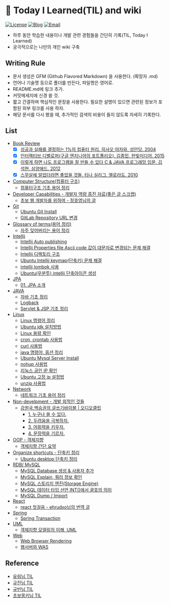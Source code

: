 # 📝 Today I Learned(TIL) and wiki

[![License](https://img.shields.io/github/license/mashape/apistatus.svg)](./LICENSE) [![Blog](https://img.shields.io/badge/Blog-gwonsungjun.github.io-blue.svg)](https://gwonsungjun.github.io/) [![Email](https://img.shields.io/badge/Email-gwonsungjun-yellow.svg)](mailto:sungjunpizz@gmail.com)
- 하루 동안 학습한 내용이나 개발 관련 경험들을 간단히 기록(TIL, Today I Learned)
- 궁극적으로는 나만의 개인 wiki 구축

## Writing Rule
  - 문서 생성은 GFM (Github Flavored Markdown) 을 사용한다. (확장자 .md)
  - 언어나 기술명 등으로 폴더를 만든다, 파일명은 영어로.
  - README.md에 링크 추가.
  - 커밋메세지에 신경 쓸 것.
  - 짧고 간결하며 핵심적인 문장을 사용한다. 필요한 설명이 있으면 관련된 정보가 포함된 외부 링크를 사용 하자.
  - 해당 문서를 다시 봤을 때, 추가적인 검색의 비용이 들지 않도록 자세히 기록한다.

## List
  - [Book Review](https://github.com/gwonsungjun/TIL/blob/master/Book-Review/books.md)
    - [x] [성공과 실패를 결정하는 1%의 컴퓨터 원리. 히사오 야자와. 성안당. 2004](https://github.com/gwonsungjun/TIL/blob/master/Book-Review/Development/1%25-computer-principle-that-determines-success-and-failure.md)
    - [x] [인터랙티브 디벨로퍼(구글 엔지니어의 포트폴리오). 김종민. 한빛미디어. 2015](https://github.com/gwonsungjun/TIL/blob/master/Book-Review/Development/Interactive-Developer.md)
    - [x] [이렇게 하면 나도 프로그램을 잘 만들 수 있다 C & JAVA 프로그래밍 입문. 김석현. 삼양애드. 2012](https://github.com/gwonsungjun/TIL/blob/master/Book-Review/Development/This-way-I-can-make-a-good-program1.md)
    - [x] [스무살에 알았더라면 좋았을 것들. 티나 실리그. 엘로라도. 2010](https://github.com/gwonsungjun/TIL/blob/master/Book-Review/Non-Development/What-would-have-been-nice-if-I'd-known-at-age-20.md)
  - [Computer Structure(컴퓨터 구조)](https://github.com/gwonsungjun/TIL/tree/master/ComputerStructure)
    - [컴퓨터구조 기초 용어 정리](https://github.com/gwonsungjun/TIL/blob/master/ComputerStructure/ComputerStructureBasic.md)
  - [Developer Capabilities - 개발자 역량 증진 자료(좋은 글 스크랩)](https://github.com/gwonsungjun/TIL/tree/master/Developer-Capabilities)
    - [초보 웹 개발자를 위하여 - 정호영님의 글](https://github.com/gwonsungjun/TIL/blob/master/Developer-Capabilities/For-starter-web-developers.md)
  - [Git](https://github.com/gwonsungjun/TIL/tree/master/Git/GitLab)
    - [Ubuntu Git Install](https://github.com/gwonsungjun/TIL/blob/master/Git/ubuntu-gitInstall.md)
    - [GitLab Repository URL 변경](https://github.com/gwonsungjun/TIL/blob/master/Git/GitLab/Rename-GitLab-url.md)
  - [Glossary of terms(용어 정리)](https://github.com/gwonsungjun/TIL/tree/master/GlossaryOfTerms)
    - [자주 잊어버리는 용어 정리](https://github.com/gwonsungjun/TIL/blob/master/GlossaryOfTerms/WholeCollection.md)
  - [Intellij](https://github.com/gwonsungjun/TIL/tree/master/Intellij)
    - [Intellij Auto publishing](https://github.com/gwonsungjun/TIL/blob/master/Intellij/Auto_publishing.md)
    - [Intellij Properties file Ascii code 값이 대문자로 변경되는 문제 해결](https://github.com/gwonsungjun/TIL/blob/master/Intellij/asciicode_uppercase.md)
    - [Intellij 디렉토리 구조](https://github.com/gwonsungjun/TIL/blob/master/Intellij/directory-structure.md)
    - [Ubuntu Intellij keymap(단축키) 문제 해결](https://github.com/gwonsungjun/TIL/blob/master/Intellij/keymapProblem.md)
    - [intellij lombok 사용](https://github.com/gwonsungjun/TIL/blob/master/Intellij/lombok.md)
    - [Ubuntu(우분투) intellij 단축아이콘 생성](https://github.com/gwonsungjun/TIL/blob/master/Intellij/ubuntu-ShortcutIcon.md)
  - [JPA](https://github.com/gwonsungjun/TIL/tree/master/JPA/Java%20ORM%20standard%20JPA%20programming)
    - [01. JPA 소개](https://github.com/gwonsungjun/TIL/blob/master/JPA/Java%20ORM%20standard%20JPA%20programming/1.JPA-introduction.md)
  - [JAVA](https://github.com/gwonsungjun/TIL/tree/master/Java)
    - [자바 기초 정리](https://github.com/gwonsungjun/TIL/blob/master/Java/javaBasic.md)
    - [Logback](https://github.com/gwonsungjun/TIL/blob/master/Java/logback.md)
    - [Servlet & JSP 기초 정리](https://github.com/gwonsungjun/TIL/blob/master/Java/servletsAndJsp.md)
  - [Linux](https://github.com/gwonsungjun/TIL/tree/master/Linux/Ubuntu)
    - [Linux 명령어 정리](https://github.com/gwonsungjun/TIL/blob/master/Linux/Ubuntu/linux-command.md)
    - [Ubuntu jdk 설치방법](https://github.com/gwonsungjun/TIL/blob/master/Linux/Ubuntu/Jdk-install.md)
    - [Linux 용량 확인](https://github.com/gwonsungjun/TIL/blob/master/Linux/Ubuntu/capacity-check.md)
    - [cron, crontab 사용법](https://github.com/gwonsungjun/TIL/blob/master/Linux/Ubuntu/crontab.md)
    - [curl 사용법](https://github.com/gwonsungjun/TIL/blob/master/Linux/Ubuntu/curl.md)
    - [java 명령어, 옵션 정리](https://github.com/gwonsungjun/TIL/blob/master/Linux/Ubuntu/java.md)
    - [Ubuntu Mysql Server Install](https://github.com/gwonsungjun/TIL/blob/master/Linux/Ubuntu/mysql-install.md)
    - [nohup 사용법](https://github.com/gwonsungjun/TIL/blob/master/Linux/Ubuntu/nohup.md)
    - [리눅스 공인 IP 확인](https://github.com/gwonsungjun/TIL/blob/master/Linux/Ubuntu/public-ip-check.md)
    - [Ubuntu 고정 ip 설정법](https://github.com/gwonsungjun/TIL/blob/master/Linux/Ubuntu/static-ip-setting.md)
    - [unzip 사용법](https://github.com/gwonsungjun/TIL/blob/master/Linux/Ubuntu/unzip.md)
  - [Network](https://github.com/gwonsungjun/TIL/tree/master/Network)
    - [네트워크 기초 용어 정리](https://github.com/gwonsungjun/TIL/blob/master/Network/Network-basic.md)
  - [Non-develpment - 개발 외적인 것들](https://github.com/gwonsungjun/TIL/tree/master/Non-development)
    - [강원국.백승권의 글쓰기바이블 | 오디오클립](https://github.com/gwonsungjun/TIL/tree/master/Non-development/Writing%20Bible)
      - [1. 누구나 쓸 수 있다.](https://github.com/gwonsungjun/TIL/blob/master/Non-development/Writing%20Bible/1-Anyone-can-write.md)
      - [2. 두려움을 극복하자.](https://github.com/gwonsungjun/TIL/blob/master/Non-development/Writing%20Bible/2-Let's-overcome-fear.md)
      - [3. 어휘력을 키우자.](https://github.com/gwonsungjun/TIL/blob/master/Non-development/Writing%20Bible/3-Increase-your-vocabulary.md)
      - [4. 문장력을 기르자.](https://github.com/gwonsungjun/TIL/blob/master/Non-development/Writing%20Bible/4-Let's-draw-a-sentence.md)
  - [OOP - 객체지향](https://github.com/gwonsungjun/TIL/blob/master/OOP/Object-oriented-programming.md)
    - [객체지향 간단 요약](https://github.com/gwonsungjun/TIL/blob/master/OOP/Object-oriented-programming.md)
  - [Organize shortcuts - 단축키 정리](https://github.com/gwonsungjun/TIL/tree/master/Organize-Shortcuts)
    - [Ubuntu desktop 단축키 정리](https://github.com/gwonsungjun/TIL/blob/master/Organize-Shortcuts/Ubuntu-shortcuts.md)
  - [RDB/ MySQL](https://github.com/gwonsungjun/TIL/tree/master/RDB/MySQL)
    - [MySQL Database 생성 & 사용자 추가](https://github.com/gwonsungjun/TIL/blob/master/RDB/MySQL/Create%20DB%20and%20Add%20User.md)
    - [MySQL Explain, 쿼리 정보 확인](https://github.com/gwonsungjun/TIL/blob/master/RDB/MySQL/Explain.md)
    - [MySQL 스토리지 엔진(Storage Engine)](https://github.com/gwonsungjun/TIL/blob/master/RDB/MySQL/Storage-Engine.md)
    - [MySQL 데이터 타입 선언 INT()에서 괄호의 의미](https://github.com/gwonsungjun/TIL/blob/master/RDB/MySQL/Zerofill.md)
    - [MySQL Dump / Import](https://github.com/gwonsungjun/TIL/blob/master/RDB/MySQL/dump-command.md)
  - [React](https://github.com/gwonsungjun/TIL/tree/master/React)
    - [react 첫걸음 - ehrudxo님의 번역 글](https://github.com/gwonsungjun/TIL/blob/master/React/React-FirstStep.md)
  - [Spring](https://github.com/gwonsungjun/TIL/tree/master/Spring)
    - [Spring Transaction](https://github.com/gwonsungjun/TIL/blob/master/Spring/SpringTransaction.md)
  - [UML](https://github.com/gwonsungjun/TIL/tree/master/UML)
    - [객체지향 모델링의 이해, UML](https://github.com/gwonsungjun/TIL/blob/master/UML/UML-Basic.md)
  - [Web](https://github.com/gwonsungjun/TIL/tree/master/Web)
    - [Web Browser Rendering](https://github.com/gwonsungjun/TIL/blob/master/Web/browser-Rendering.md)
    - [웹서버와 WAS](https://github.com/gwonsungjun/TIL/blob/master/Web/webServer-WAS.md)

## Reference
- [유림님 TIL](https://github.com/milooy/TIL#today-i-learned)
- [규진님 TIL](https://github.com/iamkyu/TIL)
- [규빈님 TIL](https://github.com/Gyubin/TIL)
- [초보몽키님 TIL](https://wayhome25.github.io/)
